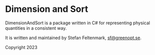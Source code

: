 
# Dimension and Sort

DimensionAndSort is a package written in C# for representing physical quantities in a consistent way.

It is written and maintained by Stefan Feltenmark, sf@greenopt.se.

Copyright 2023